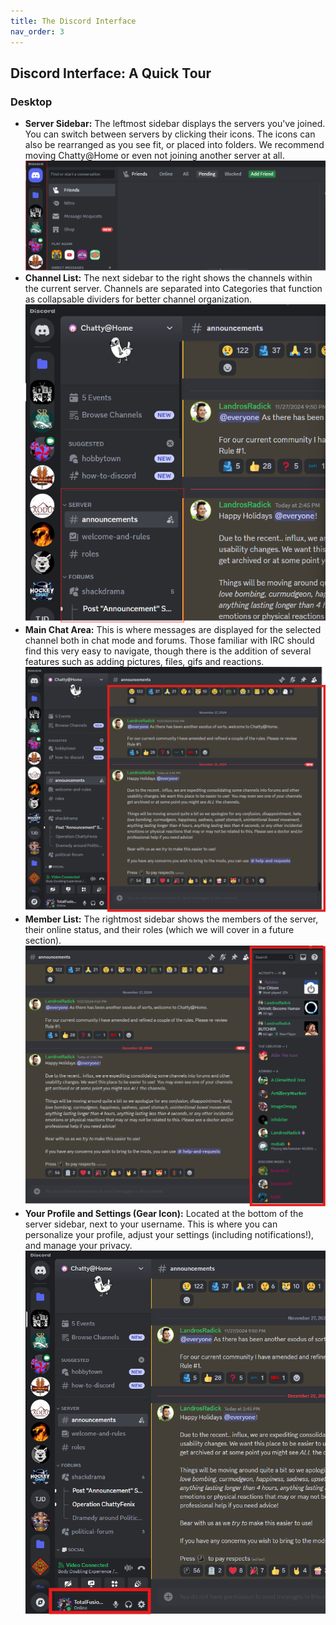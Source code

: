 ```yaml
---
title: The Discord Interface
nav_order: 3
---
```


## Discord Interface: A Quick Tour

### Desktop

*   **Server Sidebar:** The leftmost sidebar displays the servers you've joined. You can switch between servers by clicking their icons. The icons can also be rearranged as you see fit, or placed into folders. We recommend moving Chatty@Home or even not joining another server at all.
    ![Discord Server Sidebar](../../images/ServerSidebar.png)
*   **Channel List:** The next sidebar to the right shows the channels within the current server. Channels are separated into Categories that function as collapsable dividers for better channel organization.
    ![Discord Channel List](../../images/ChannelList.png)
*   **Main Chat Area:** This is where messages are displayed for the selected channel both in chat mode and forums. Those familiar with IRC should find this very easy to navigate, though there is the addition of several features such as adding pictures, files, gifs and reactions.
    ![Main Chat Area](../../images/MainChatArea.png)
*   **Member List:** The rightmost sidebar shows the members of the server, their online status, and their roles (which we will cover in a future section).
    ![Members List](../../images/MemberList.png)
*   **Your Profile and Settings (Gear Icon):** Located at the bottom of the server sidebar, next to your username. This is where you can personalize your profile, adjust your settings (including notifications!), and manage your privacy.
    ![Profile and Settings](../../images/ProfileAndSettings.png)